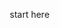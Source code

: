 start here
<!DOCTYPE html>
<html lang="en">
<head>
    <meta charset="UTF-8">
    <meta name="viewport" content="width=device-width, initial-scale=1.0">
    <title>Auth0 Management Dashboard</title>
    <style>
        * {
            margin: 0;
            padding: 0;
            box-sizing: border-box;
        }

        body {
            font-family: -apple-system, BlinkMacSystemFont, 'Segoe UI', Roboto, sans-serif;
            background-color: #f8f9fa;
            color: #333;
        }

        /* Header Styles */
        .header {
            background: linear-gradient(135deg, #667eea 0%, #764ba2 100%);
            color: white;
            padding: 1rem 2rem;
            display: flex;
            justify-content: space-between;
            align-items: center;
            box-shadow: 0 2px 10px rgba(0,0,0,0.1);
        }

        .header h1 {
            font-size: 1.5rem;
            font-weight: 600;
        }

        .user-menu {
            position: relative;
        }

        .user-icon {
            width: 40px;
            height: 40px;
            border-radius: 50%;
            background: rgba(255,255,255,0.2);
            display: flex;
            align-items: center;
            justify-content: center;
            cursor: pointer;
            transition: all 0.3s ease;
            border: 2px solid transparent;
        }

        .user-icon:hover {
            background: rgba(255,255,255,0.3);
            border-color: rgba(255,255,255,0.5);
            transform: translateY(-2px);
        }

        .user-icon svg {
            width: 20px;
            height: 20px;
        }

        .dropdown-menu {
            position: absolute;
            top: 50px;
            right: 0;
            background: white;
            border-radius: 8px;
            box-shadow: 0 8px 25px rgba(0,0,0,0.15);
            min-width: 150px;
            display: none;
            z-index: 1000;
            overflow: hidden;
        }

        .dropdown-menu.show {
            display: block;
            animation: fadeInDown 0.3s ease;
        }

        @keyframes fadeInDown {
            from {
                opacity: 0;
                transform: translateY(-10px);
            }
            to {
                opacity: 1;
                transform: translateY(0);
            }
        }

        .dropdown-item {
            padding: 12px 16px;
            color: #333;
            text-decoration: none;
            display: block;
            transition: background-color 0.2s;
        }

        .dropdown-item:hover {
            background-color: #f8f9fa;
        }

        /* Main Container */
        .container {
            display: flex;
            min-height: calc(100vh - 80px);
        }

        /* Sidebar */
        .sidebar {
            width: 250px;
            background: white;
            box-shadow: 2px 0 10px rgba(0,0,0,0.1);
            padding: 2rem 0;
        }

        .nav-item {
            padding: 1rem 2rem;
            cursor: pointer;
            transition: all 0.3s ease;
            border-left: 4px solid transparent;
            display: flex;
            align-items: center;
            gap: 12px;
        }

        .nav-item:hover {
            background: #f8f9fa;
            border-left-color: #667eea;
        }

        .nav-item.active {
            background: linear-gradient(90deg, rgba(102, 126, 234, 0.1) 0%, transparent 100%);
            border-left-color: #667eea;
            color: #667eea;
            font-weight: 600;
        }

        .nav-icon {
            width: 20px;
            height: 20px;
        }

        /* Main Content */
        .main-content {
            flex: 1;
            padding: 2rem;
        }

        .content-header {
            display: flex;
            justify-content: space-between;
            align-items: center;
            margin-bottom: 2rem;
        }

        .content-title {
            font-size: 2rem;
            font-weight: 700;
            color: #2d3748;
        }

        .options-menu {
            position: relative;
        }

        .options-btn {
            background: linear-gradient(135deg, #667eea 0%, #764ba2 100%);
            color: white;
            border: none;
            padding: 12px 20px;
            border-radius: 8px;
            cursor: pointer;
            font-size: 1.2rem;
            font-weight: bold;
            transition: all 0.3s ease;
            box-shadow: 0 4px 15px rgba(102, 126, 234, 0.3);
        }

        .options-btn:hover {
            transform: translateY(-2px);
            box-shadow: 0 6px 20px rgba(102, 126, 234, 0.4);
        }

        .options-dropdown {
            position: absolute;
            top: 50px;
            right: 0;
            background: white;
            border-radius: 8px;
            box-shadow: 0 8px 25px rgba(0,0,0,0.15);
            min-width: 180px;
            display: none;
            z-index: 100;
            overflow: hidden;
        }

        .options-dropdown.show {
            display: block;
            animation: fadeInDown 0.3s ease;
        }

        .options-item {
            padding: 12px 16px;
            cursor: pointer;
            transition: background-color 0.2s;
            display: flex;
            align-items: center;
            gap: 10px;
        }

        .options-item:hover {
            background-color: #f8f9fa;
        }

        /* Connections List */
        .connections-container {
            background: white;
            border-radius: 12px;
            box-shadow: 0 4px 20px rgba(0,0,0,0.08);
            overflow: hidden;
        }

        .connection-item {
            display: flex;
            justify-content: space-between;
            align-items: center;
            padding: 1.5rem;
            border-bottom: 1px solid #e2e8f0;
            transition: all 0.3s ease;
        }

        .connection-item:last-child {
            border-bottom: none;
        }

        .connection-item:hover {
            background: #f8f9fa;
            transform: translateX(5px);
        }

        .connection-info {
            display: flex;
            align-items: center;
            gap: 15px;
        }

        .connection-icon {
            width: 40px;
            height: 40px;
            border-radius: 8px;
            background: linear-gradient(135deg, #667eea 0%, #764ba2 100%);
            display: flex;
            align-items: center;
            justify-content: center;
            color: white;
            font-weight: bold;
        }

        .connection-name {
            font-size: 1.1rem;
            font-weight: 600;
            color: #2d3748;
        }

        .connection-status {
            font-size: 0.9rem;
            color: #718096;
        }

        .update-btn {
            background: linear-gradient(135deg, #48bb78 0%, #38a169 100%);
            color: white;
            border: none;
            padding: 10px 20px;
            border-radius: 6px;
            cursor: pointer;
            font-weight: 600;
            transition: all 0.3s ease;
            box-shadow: 0 2px 10px rgba(72, 187, 120, 0.3);
        }

        .update-btn:hover {
            transform: translateY(-2px);
            box-shadow: 0 4px 15px rgba(72, 187, 120, 0.4);
        }

        /* Empty State */
        .empty-state {
            text-align: center;
            padding: 3rem;
            color: #718096;
        }

        .empty-icon {
            width: 64px;
            height: 64px;
            margin: 0 auto 1rem;
            opacity: 0.5;
        }
    </style>
</head>
<body>
    <!-- Header -->
    <header class="header">
        <h1>Auth0 Management Dashboard</h1>
        <div class="user-menu">
            <div class="user-icon" onclick="toggleUserMenu()">
                <svg fill="currentColor" viewBox="0 0 20 20">
                    <path fill-rule="evenodd" d="M10 9a3 3 0 100-6 3 3 0 000 6zm-7 9a7 7 0 1114 0H3z" clip-rule="evenodd"></path>
                </svg>
            </div>
            <div class="dropdown-menu" id="userDropdown">
                <a href="#" class="dropdown-item">Profile</a>
                <a href="#" class="dropdown-item">Settings</a>
                <a href="#" class="dropdown-item">Logout</a>
            </div>
        </div>
    </header>

    <!-- Main Container -->
    <div class="container">
        <!-- Sidebar -->
        <nav class="sidebar">
            <div class="nav-item active" onclick="navigateTo('connections')">
                <svg class="nav-icon" fill="currentColor" viewBox="0 0 20 20">
                    <path d="M13 6a3 3 0 11-6 0 3 3 0 016 0zM18 8a2 2 0 11-4 0 2 2 0 014 0zM14 15a4 4 0 00-8 0v3h8v-3z"></path>
                </svg>
                Connections
            </div>
            <div class="nav-item" onclick="navigateTo('users')">
                <svg class="nav-icon" fill="currentColor" viewBox="0 0 20 20">
                    <path d="M9 12l2 2 4-4m6 2a9 9 0 11-18 0 9 9 0 0118 0z"></path>
                </svg>
                Users
            </div>
        </nav>

        <!-- Main Content -->
        <main class="main-content">
            <div class="content-header">
                <h2 class="content-title">Connections</h2>
                <div class="options-menu">
                    <button class="options-btn" onclick="toggleOptionsMenu()">...</button>
                    <div class="options-dropdown" id="optionsDropdown">
                        <div class="options-item" onclick="createNewUser()">
                            <svg width="16" height="16" fill="currentColor" viewBox="0 0 20 20">
                                <path fill-rule="evenodd" d="M10 3a1 1 0 011 1v5h5a1 1 0 110 2h-5v5a1 1 0 11-2 0v-5H4a1 1 0 110-2h5V4a1 1 0 011-1z" clip-rule="evenodd"></path>
                            </svg>
                            Create New User
                        </div>
                        <div class="options-item">
                            <svg width="16" height="16" fill="currentColor" viewBox="0 0 20 20">
                                <path fill-rule="evenodd" d="M3 4a1 1 0 011-1h12a1 1 0 110 2H4a1 1 0 01-1-1zm0 4a1 1 0 011-1h12a1 1 0 110 2H4a1 1 0 01-1-1zm0 4a1 1 0 011-1h12a1 1 0 110 2H4a1 1 0 01-1-1z" clip-rule="evenodd"></path>
                            </svg>
                            Import Connections
                        </div>
                        <div class="options-item">
                            <svg width="16" height="16" fill="currentColor" viewBox="0 0 20 20">
                                <path fill-rule="evenodd" d="M3 17a1 1 0 011-1h12a1 1 0 110 2H4a1 1 0 01-1-1zm3.293-7.707a1 1 0 011.414 0L9 10.586V3a1 1 0 112 0v7.586l1.293-1.293a1 1 0 111.414 1.414l-3 3a1 1 0 01-1.414 0l-3-3a1 1 0 010-1.414z" clip-rule="evenodd"></path>
                            </svg>
                            Export Data
                        </div>
                    </div>
                </div>
            </div>

            <!-- Connections List -->
            <div class="connections-container" id="connectionsContainer">
                <!-- Sample connections will be populated by JavaScript -->
            </div>
        </main>
    </div>

    <script>
        // Sample connections data
        const connections = [
            { name: "Google OAuth", type: "Social", status: "Active" },
            { name: "Microsoft AD", type: "Enterprise", status: "Active" },
            { name: "GitHub", type: "Social", status: "Inactive" },
            { name: "LDAP Connection", type: "Enterprise", status: "Active" },
            { name: "Facebook", type: "Social", status: "Active" }
        ];

        // Navigation functions
        function navigateTo(page) {
            // Remove active class from all nav items
            document.querySelectorAll('.nav-item').forEach(item => {
                item.classList.remove('active');
            });
            
            // Add active class to clicked item
            event.target.classList.add('active');
            
            // Update page title
            document.querySelector('.content-title').textContent = 
                page === 'connections' ? 'Connections' : 'Users';
            
            // For now, both pages show the same content
            renderConnections();
        }

        // Toggle user dropdown menu
        function toggleUserMenu() {
            const dropdown = document.getElementById('userDropdown');
            dropdown.classList.toggle('show');
        }

        // Toggle options dropdown menu
        function toggleOptionsMenu() {
            const dropdown = document.getElementById('optionsDropdown');
            dropdown.classList.toggle('show');
        }

        // Create new user function
        function createNewUser() {
            alert('Create New User functionality will be implemented here');
            toggleOptionsMenu();
        }

        // Update certificate function
        function updateCertificate(connectionName) {
            alert(`Update certificate for ${connectionName} - functionality will be implemented here`);
        }

        // Render connections list
        function renderConnections() {
            const container = document.getElementById('connectionsContainer');
            
            if (connections.length === 0) {
                container.innerHTML = `
                    <div class="empty-state">
                        <svg class="empty-icon" fill="currentColor" viewBox="0 0 20 20">
                            <path fill-rule="evenodd" d="M3 4a1 1 0 011-1h12a1 1 0 110 2H4a1 1 0 01-1-1zm0 4a1 1 0 011-1h12a1 1 0 110 2H4a1 1 0 01-1-1zm0 4a1 1 0 011-1h12a1 1 0 110 2H4a1 1 0 01-1-1z" clip-rule="evenodd"></path>
                        </svg>
                        <h3>No connections found</h3>
                        <p>Create your first connection to get started</p>
                    </div>
                `;
                return;
            }

            container.innerHTML = connections.map(connection => `
                <div class="connection-item">
                    <div class="connection-info">
                        <div class="connection-icon">
                            ${connection.name.charAt(0)}
                        </div>
                        <div>
                            <div class="connection-name">${connection.name}</div>
                            <div class="connection-status">${connection.type} • ${connection.status}</div>
                        </div>
                    </div>
                    <button class="update-btn" onclick="updateCertificate('${connection.name}')">
                        Update Certificate
                    </button>
                </div>
            `).join('');
        }

        // Close dropdowns when clicking outside
        document.addEventListener('click', function(event) {
            const userMenu = document.getElementById('userDropdown');
            const optionsMenu = document.getElementById('optionsDropdown');
            
            if (!event.target.closest('.user-menu')) {
                userMenu.classList.remove('show');
            }
            
            if (!event.target.closest('.options-menu')) {
                optionsMenu.classList.remove('show');
            }
        });

        // Initialize the page
        document.addEventListener('DOMContentLoaded', function() {
            renderConnections();
        });
    </script>
</body>
</html>
